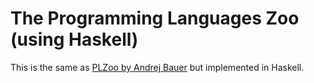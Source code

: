 # The Programming Languages Zoo (using Haskell)

This is the same as [PLZoo by Andrej Bauer](https://plzoo.andrej.com/) but implemented in Haskell.
